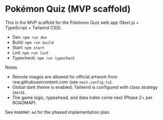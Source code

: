 # Pokémon Quiz (MVP scaffold)

This is the MVP scaffold for the Pokémon Quiz web app (Next.js + TypeScript + Tailwind CSS).

- Dev: `npm run dev`
- Build: `npm run build`
- Start: `npm start`
- Lint: `npm run lint`
- Typecheck: `npm run typecheck`

Notes
- Remote images are allowed for official artwork from raw.githubusercontent.com (see `next.config.ts`).
- Global dark theme is enabled; Tailwind is configured with class strategy (`dark`).
- The game logic, typeahead, and data index come next (Phase 2+ per ROADMAP).

See `ROADMAP.md` for the phased implementation plan.

